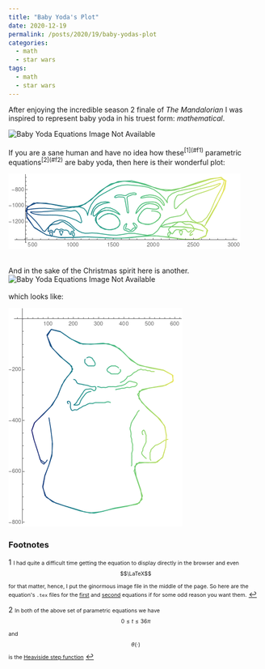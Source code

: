 ```yaml
---
title: "Baby Yoda's Plot"
date: 2020-12-19
permalink: /posts/2020/19/baby-yodas-plot
categories:
  - math
  - star wars
tags:
  - math
  - star wars
---
```


After enjoying the incredible season 2 finale of _The Mandalorian_ I was inspired to represent baby yoda in his truest form: _mathematical_. 

<div style="overflow-y: scroll; max-height: 400px">
<img src="{{ base_path }}/images/baby_yoda_face_curve_eqn.png" alt="Baby Yoda Equations Image Not Available">
</div>

<br />
If you are a sane human and have no idea how these<sup id="a1">[1](#f1)</sup> parametric equations<sup id="a2">[2](#f2)</sup> are baby yoda, then here is their wonderful plot:

![Image Not Available](/images/baby_yoda_face_curve.png)

<br />
And in the sake of the Christmas spirit here is another.

<div style="overflow-y: scroll; max-height: 400px">
<img src="{{ base_path }}/images/baby_yoda_standing_curve_eqn.png" alt="Baby Yoda Equations Image Not Available">
</div>

<br />
which looks like:

![Image Not Available](/images/baby_yoda_standing_curve.png)


### Footnotes

<span id="f1">1</span> <span style="font-size:8pt;">I had quite a difficult time getting the equation to display directly in the browser and even $$\LaTeX$$ for that matter, hence, I put the ginormous image file in the middle of the page. So here are the equation's `.tex` files for the [first](/files/baby_yoda_face_curve_eqn.tex) and [second](/files/baby_yoda_standing_curve_eqn.tex) equations if for some odd reason you want them.</span> [↩](#a1)

<span id="f2">2</span> <span style="font-size:8pt;">In both of the above set of parametric equations we have $$0\le t \le 36\pi$$ and $$\theta(\cdot)$$ is the [Heaviside step function](https://en.wikipedia.org/wiki/heaviside_step_function)</span> [↩](#a2)